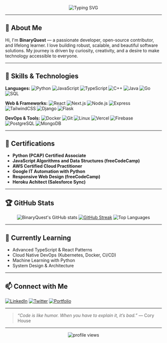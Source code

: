<!-- Banner -->
<p align="center">
  <img src="https://readme-typing-svg.demolab.com?font=Fira+Code&size=28&pause=1000&color=00FFB0&center=true&vCenter=true&width=600&lines=Hi+%F0%9F%91%8B%2C+I'm+BinaryQuest!;Full-Stack+Developer;Open+Source+Enthusiast;Always+Learning+New+Tech" alt="Typing SVG" />
</p>

---

## 👋 About Me

Hi, I'm **BinaryQuest** — a passionate developer, open-source contributor, and lifelong learner. I love building robust, scalable, and beautiful software solutions. My journey is driven by curiosity, creativity, and a desire to make technology accessible to everyone.

---

## 🚀 Skills & Technologies

**Languages:**
![Python](https://img.shields.io/badge/-Python-3776AB?style=flat-square&logo=python&logoColor=white)
![JavaScript](https://img.shields.io/badge/-JavaScript-F7DF1E?style=flat-square&logo=javascript&logoColor=black)
![TypeScript](https://img.shields.io/badge/-TypeScript-3178C6?style=flat-square&logo=typescript&logoColor=white)
![C++](https://img.shields.io/badge/-C++-00599C?style=flat-square&logo=c%2B%2B&logoColor=white)
![Java](https://img.shields.io/badge/-Java-007396?style=flat-square&logo=java&logoColor=white)
![Go](https://img.shields.io/badge/-Go-00ADD8?style=flat-square&logo=go&logoColor=white)
![SQL](https://img.shields.io/badge/-SQL-4479A1?style=flat-square&logo=mysql&logoColor=white)

**Web & Frameworks:**
![React](https://img.shields.io/badge/-React-20232A?style=flat-square&logo=react)
![Next.js](https://img.shields.io/badge/-Next.js-000?style=flat-square&logo=next.js)
![Node.js](https://img.shields.io/badge/-Node.js-339933?style=flat-square&logo=node.js&logoColor=white)
![Express](https://img.shields.io/badge/-Express-000?style=flat-square&logo=express&logoColor=white)
![TailwindCSS](https://img.shields.io/badge/-TailwindCSS-38B2AC?style=flat-square&logo=tailwind-css&logoColor=white)
![Django](https://img.shields.io/badge/-Django-092E20?style=flat-square&logo=django&logoColor=white)
![Flask](https://img.shields.io/badge/-Flask-000?style=flat-square&logo=flask&logoColor=white)

**DevOps & Tools:**
![Docker](https://img.shields.io/badge/-Docker-2496ED?style=flat-square&logo=docker&logoColor=white)
![Git](https://img.shields.io/badge/-Git-F05032?style=flat-square&logo=git&logoColor=white)
![Linux](https://img.shields.io/badge/-Linux-FCC624?style=flat-square&logo=linux&logoColor=black)
![Vercel](https://img.shields.io/badge/-Vercel-000?style=flat-square&logo=vercel&logoColor=white)
![Firebase](https://img.shields.io/badge/-Firebase-FFCA28?style=flat-square&logo=firebase&logoColor=black)
![PostgreSQL](https://img.shields.io/badge/-PostgreSQL-336791?style=flat-square&logo=postgresql&logoColor=white)
![MongoDB](https://img.shields.io/badge/-MongoDB-47A248?style=flat-square&logo=mongodb&logoColor=white)

---

## 📜 Certifications

- **Python (PCAP) Certified Associate**
- **JavaScript Algorithms and Data Structures (freeCodeCamp)**
- **AWS Certified Cloud Practitioner**
- **Google IT Automation with Python**
- **Responsive Web Design (freeCodeCamp)**
- **Heroku Achitect (Salesforce Sync)**

---

## 🏆 GitHub Stats

<p align="center">
  <img src="https://github-readme-stats.vercel.app/api?username=Binary-Quest&show_icons=true&theme=radical" alt="BinaryQuest's GitHub stats" />
  <a href="https://git.io/streak-stats"><img src="https://streak-stats.demolab.com?user=binary-quest" alt="GitHub Streak" /></a>
  <img src="https://github-readme-stats.vercel.app/api/top-langs/?username=Binary-Quest&layout=compact&theme=radical" alt="Top Languages" />
</p>

---

## 🌱 Currently Learning

- Advanced TypeScript & React Patterns
- Cloud Native DevOps (Kubernetes, Docker, CI/CD)
- Machine Learning with Python
- System Design & Architecture

---

## 📫 Connect with Me

[![LinkedIn](https://img.shields.io/badge/-LinkedIn-0077B5?style=flat-square&logo=linkedin&logoColor=white)](https://www.linkedin.com/)
[![Twitter](https://img.shields.io/badge/-Twitter-1DA1F2?style=flat-square&logo=twitter&logoColor=white)](https://twitter.com/)
[![Portfolio](https://img.shields.io/badge/-Portfolio-000?style=flat-square&logo=github&logoColor=white)](https://github.com/Binary-Quest)

---

> *“Code is like humor. When you have to explain it, it’s bad.”* — Cory House

---

<p align="center">
  <img src="https://komarev.com/ghpvc/?username=Binary-Quest&label=Profile+Views&color=0e75b6&style=flat" alt="profile views" />
</p>
